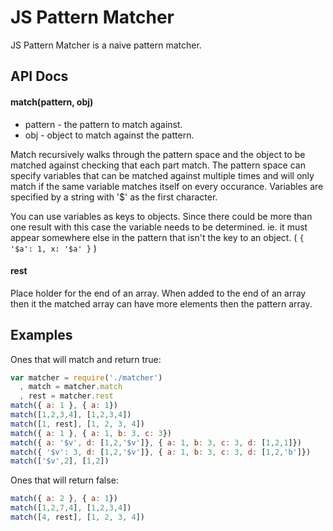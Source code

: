 JS Pattern Matcher
==================

JS Pattern Matcher is a naive pattern matcher.

## API Docs


#### match(pattern, obj)

* pattern - the pattern to match against.
* obj - object to match against the pattern.

Match recursively walks through the pattern space and the object to be matched against checking that each part match.  The pattern space can specify variables that can be matched against multiple times and will only match if the same variable matches itself on every occurance. Variables are specified by a string with '$' as the first character.

You can use variables as keys to objects.  Since there could be more than one result with this case the variable needs to be determined. ie. it must appear somewhere else in the pattern that isn't the key to an object.  ( `{ '$a': 1, x: '$a' }` )


#### rest

Place holder for the end of an array.  When added to the end of an array then it the matched array can have more elements then the pattern array.

## Examples

Ones that will match and return true:

```javascript
var matcher = require('./matcher')
  , match = matcher.match
  , rest = matcher.rest
match({ a: 1 }, { a: 1})
match([1,2,3,4], [1,2,3,4])
match([1, rest], [1, 2, 3, 4])
match({ a: 1 }, { a: 1, b: 3, c: 3})
match({ a: '$v', d: [1,2,'$v']}, { a: 1, b: 3, c: 3, d: [1,2,1]})
match({ '$v': 3, d: [1,2,'$v']}, { a: 1, b: 3, c: 3, d: [1,2,'b']})
match(['$v',2], [1,2])
```

Ones that will return false:

```javascript
match({ a: 2 }, { a: 1})
match([1,2,7,4], [1,2,3,4])
match([4, rest], [1, 2, 3, 4])
```

